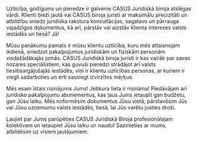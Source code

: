 Uzticība, godīgums un pieredze ir galvenie CASUS Juridiskā biroja atslēgas vārdi. Klienti bieži jautā vai CASUS biroja juristi ar maksimālu precizitāti un atbildību sniedz juridiska rakstura konsultācijas, sagatavo un pārrauga vajadzīgos dokumentus, kā arī, pārstāv vai aizstāv klienta intereses valsts iestādēs un tiesā? Jā!<br/>

Mūsu panākumu pamats ir mūsu klientu uzticība, kuru mēs attaisnojam ikdienā, sniedzot pakalpojumus juridiskām un fiziskām personām visdažādākajās jomās. CASUS Juridiskā biroja juristi ir kas vairāk par savas nozares speciālistiem, kas guvuši pieredzi strādājot arī valsts tiesībsargājošajās iestādēs, viņi ir klientu uzticības personas, ar kuriem ir viegli sadarboties un ērti sasniegt izvirzītos mēŗķus.

Mēs esam īstais risinājums Jums! Jebkura lieta ir risināma! Piedāvājam arī juridisko pakalpojumu abonementus, kas ļaus Jums ietaupīt gan budžetu, gan Jūsu laiku. Mēs noformēsim dokumentus Jūsu vietā, pārstavēsim Jūs vai Jūsu uzņemumu valsts iestādēs, tiesā, lai Jūs varētu justies droši.<br/>

Ļaujiet par Jums parūpēties CASUS Juridiskā Biroja profesionālajam kolektīvam un ietaupiet Jūsu laiku un naudu! Sazinieties ar mums, atbildēsim uz visiem jautājumiem. 
